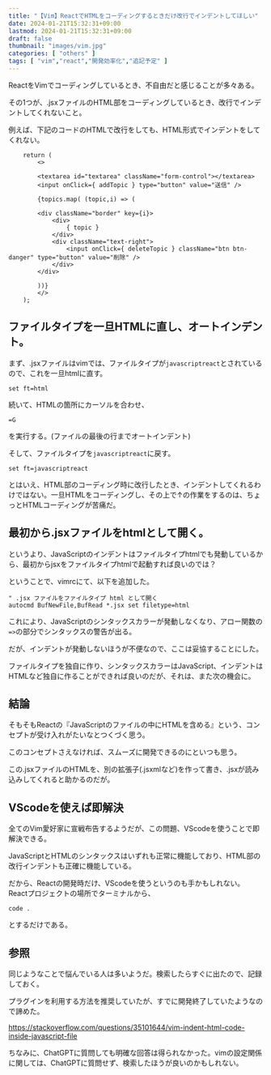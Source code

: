 ```yaml
---
title: "【Vim】ReactでHTMLをコーディングするときだけ改行でインデントしてほしい"
date: 2024-01-21T15:32:31+09:00
lastmod: 2024-01-21T15:32:31+09:00
draft: false
thumbnail: "images/vim.jpg"
categories: [ "others" ]
tags: [ "vim","react","開発効率化","追記予定" ]
---
```


ReactをVimでコーディングしているとき、不自由だと感じることが多々ある。

その1つが、.jsxファイルのHTML部をコーディングしているとき、改行でインデントしてくれないこと。

例えば、下記のコードのHTMLで改行をしても、HTML形式でインデントをしてくれない。

```
    return (
        <>

        <textarea id="textarea" className="form-control"></textarea>
        <input onClick={ addTopic } type="button" value="送信" />

        {topics.map( (topic,i) => (

        <div className="border" key={i}>
            <div>
                { topic }
            </div>
            <div className="text-right">
                <input onClick={ deleteTopic } className="btn btn-danger" type="button" value="削除" />
            </div>
        </div>

        ))}
        </>
    );
```

## ファイルタイプを一旦HTMLに直し、オートインデント。


まず、.jsxファイルはvimでは、ファイルタイプが`javascriptreact`とされているので、これを一旦htmlに直す。


```
set ft=html
```

続いて、HTMLの箇所にカーソルを合わせ、

```
=G
```

を実行する。(ファイルの最後の行までオートインデント)

そして、ファイルタイプを`javascriptreact`に戻す。

```
set ft=javascriptreact
```

とはいえ、HTML部のコーディング時に改行したとき、インデントしてくれるわけではない。一旦HTMLをコーディングし、その上で↑の作業をするのは、ちょっとHTMLコーディングが苦痛だ。

## 最初から.jsxファイルをhtmlとして開く。

というより、JavaScriptのインデントはファイルタイプhtmlでも発動しているから、最初からjsxをファイルタイプhtmlで起動すれば良いのでは？

ということで、vimrcにて、以下を追加した。


```
" .jsx ファイルをファイルタイプ html として開く
autocmd BufNewFile,BufRead *.jsx set filetype=html
```

これにより、JavaScriptのシンタックスカラーが発動しなくなり、アロー関数の `=>`の部分でシンタックスの警告が出る。

だが、インデントが発動しないほうが不便なので、ここは妥協することにした。


ファイルタイプを独自に作り、シンタックスカラーはJavaScript、インデントはHTMLなど独自に作ることができれば良いのだが、それは、また次の機会に。


## 結論

そもそもReactの『JavaScriptのファイルの中にHTMLを含める』という、コンセプトが受け入れがたいなとつくづく思う。

このコンセプトさえなければ、スムーズに開発できるのにといつも思う。

この.jsxファイルのHTMLを、別の拡張子(.jsxmlなど)を作って書き、.jsxが読み込みしてくれると助かるのだが。


## VScodeを使えば即解決

全てのVim愛好家に宣戦布告するようだが、この問題、VScodeを使うことで即解決できる。

JavaScriptとHTMLのシンタックスはいずれも正常に機能しており、HTML部の改行インデントも正確に機能している。

だから、Reactの開発時だけ、VScodeを使うというのも手かもしれない。Reactプロジェクトの場所でターミナルから、

```
code .
```

とするだけである。

## 参照

同じようなことで悩んでいる人は多いようだ。検索したらすぐに出たので、記録しておく。

プラグインを利用する方法を推奨していたが、すでに開発終了していたようなので諦めた。

https://stackoverflow.com/questions/35101644/vim-indent-html-code-inside-javascript-file

ちなみに、ChatGPTに質問しても明確な回答は得られなかった。vimの設定関係に関しては、ChatGPTに質問せず、検索したほうが良いのかもしれない。

